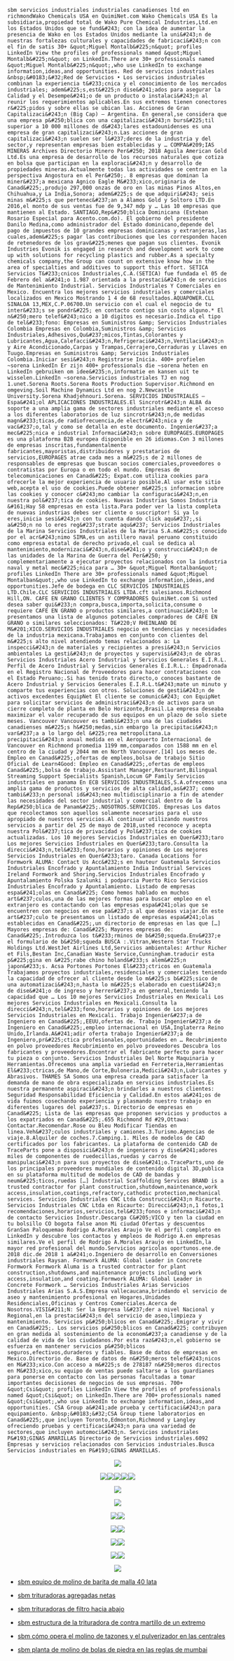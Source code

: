 
```
sbm servicios industriales industriales canadienses ltd en richmondWako Chemicals USA en QuimiNet.com Wako Chemicals USA Es la subsidiaria,propiedad total de Wako Pure Chemical Industries,Ltd.en los Estados Unidos que se fund&#243; con la idea de aumentar la presencia de Wako en los Estados Unidos mediante la uni&#243;n de nuestras fortalezas culturales y capacidades de fabricaci&#243;n con el fin de satis 30+ &quot;Miguel Montalb&#225;n&quot; profiles LinkedIn View the profiles of professionals named &quot;Miguel Montalb&#225;n&quot; on LinkedIn.There are 30+ professionals named &quot;Miguel Montalb&#225;n&quot;,who use LinkedIn to exchange information,ideas,and opportunities. Red de servicios industriales &nbsp;&#0183;&#32;Red de Servicios • Los servicios industriales combinan la experiencia t&#233;cnica y el conocimiento de los mercados industriales; adem&#225;s,est&#225;n dise&#241;ados para asegurar la Calidad y el Desempe&#241;o de un producto o instalaci&#243;n al reunir los requerimientos aplicables.En sus extremos tienen conectores r&#225;pidos y sobre ellas se ubican las. Acciones de Gran Capitalizaci&#243;n (Big Cap) — Argentina. En general,se considera que una empresa p&#250;blica con una capitalizaci&#243;n burs&#225;til superior a 10 000 millones de d&#243;lares estadounidenses es una empresa de gran capitalizaci&#243;n.Las acciones de gran capitalizaci&#243;n suelen ser l&#237;deres de la industria y del sector,y representan empresas bien establecidas y … COMPA&#209;IAS MINERAS Archives Directorio Minero Per&#250; 2018 Aguila American Gold Ltd.Es una empresa de desarrollo de los recursos naturales que cotiza en bolsa que participan en la exploraci&#243;n y desarrollo de propiedades mineras.Actualmente todas las actividades se centran en la perspectiva Angostura en el Per&#250;. 8 empresas que dominan la miner&#237;a mexicana Agnico Eagle M&#233;xico,originaria de Canad&#225;,produjo 297,000 onzas de oro en las minas Pinos Altos,en Chihuahua,y La India,Sonora; adem&#225;s de que adquiri&#243; seis minas m&#225;s que pertenec&#237;an a Alamos Gold y Soltoro LTD.En 2016,el monto de sus ventas fue de 9,347 mdp y … Las 10 empresas que mantienen al Estado. SANTIAGO,Rep&#250;blica Dominicana (Esteban Rosario Especial para Acento.com.do). El gobierno del presidente Danilo Medina,como administrador del Estado dominicano,depende del pago de impuestos de 10 grandes empresas dominicanas y extranjeras,las cuales,adem&#225;s pagar las contribuciones que les corresponden hacen de retenedores de los grav&#225;menes que pagan sus clientes. Evonik Industries Evonik is engaged in research and development work to come up with solutions for recycling plastics and rubber.As a specialty chemicals company,the Group can count on extensive know how in the area of specialties and additives to support this effort. SETICA Servicios T&#233;cnicos Industriales,C.A.(SETICA) fue fundada el 05 de Febrero del a&#241;o 1.987 orientada a la prestaci&#243;n de servicios de Mantenimiento Industrial. Servicios Industriales Y Comerciales en Mexico. Encuentra los mejores servicios industriales y comerciales localizados en Mexico Mostrando 1 4 de 68 resultados.AQUAPOWER.CLL SINALOA 13,MEX,C.P.06700.Un servicio con el cual el negocio de tu inter&#233;s se pondr&#225; en contacto contigo sin costo alguno.* El n&#250;mero telef&#243;nico a 10 digitos es necesario.Indica el tipo de tel&#233;fono: Empresas en Suministros &amp; Servicios Industriales Colombia Empresas en Colombia,Suministros &amp; Servicios Industriales,Adhesivos,Qu&#237;micos,Tintas,Colorantes y Lubricantes,Agua,Calefacci&#243;n,Refrigeraci&#243;n,Ventilaci&#243;n y Aire Acondicionado,Carpas y Trampas,Cerrajero,Cerraduras y Llaves en Tuugo.Empresas en Suministros &amp; Servicios Industriales Colombia.Iniciar sesi&#243;n Registrarse Inicia. 400+ profielen ~sorena LinkedIn Er zijn 400+ professionals die ~sorena heten en LinkedIn gebruiken om idee&#235;n,informatie en kansen uit te wisselen.LinkedIn ~sorena.Servicios industriales TJ en nog 1.unet.Sorena Roots.Sorena Roots Production Supervisor.Richmond en omgeving.Soil Machine Dynamics Ltd en nog 2.Newcastle University.Sorena Khadjehnouri.Sorena. SERVICIOS INDUSTRIALES — Espa&#241;ol APLICACIONES INDUSTRIALES.El Sincrotr&#243;n ALBA da soporte a una amplia gama de sectores industriales mediante el acceso a los diferentes laboratorios de luz sincrotr&#243;n,de medidas magn&#233;ticas,de radiofrecuencia,de electr&#243;nica y de vac&#237;o,tal y como se detalla en este documento. Ingenier&#237;a mec&#225;nica e industrial Informaci&#243;n sobre EUROPAGES.EUROPAGES es una plataforma B2B europea disponible en 26 idiomas.Con 3 millones de empresas inscritas,fundamentalmente fabricantes,mayoristas,distribuidores y prestatarios de servicios,EUROPAGES atrae cada mes a m&#225;s de 2 millones de responsables de empresas que buscan socios comerciales,proveedores o contratistas por Europa o en todo el mundo. Empresas de telecomunicaciones en Canad&#225; Expat.com utiliza cookies para ofrecerle la mejor experiencia de usuario posible.Al usar este sitio web,acepta el uso de cookies.Puede obtener m&#225;s informacion sobre las cookies y conocer c&#243;mo cambiar la configuraci&#243;n,en nuestra pol&#237;tica de cookies. Nuevas Industrias Somos Industria &#161;Hay 58 empresas en esta lista.Para poder ver la lista completa de nuevas industrias debes ser cliente o suscriptor! Si ya lo eres,inicia sesi&#243;n con tu cuenta dando click aqu&#237;,si a&#250;n no lo eres reg&#237;strate aqu&#237; Servicios Industriales de la Marina Servicios Industriales de la Marina S.A.m&#225;s conocido por el acr&#243;nimo SIMA,es un astillero naval peruano constituido como empresa estatal de derecho privado,el cual se dedica al mantenimiento,modernizaci&#243;n,dise&#241;o y construcci&#243;n de las unidades de la Marina de Guerra del Per&#250; y complementariamente a ejecutar proyectos relacionados con la industria naval y metal mec&#225;nica para … 30+ &quot;Miguel Montalban&quot; profiles LinkedIn There are 30+ professionals named &quot;Miguel Montalban&quot;,who use LinkedIn to exchange information,ideas,and opportunities.Jefe de bodega en CLC SERVICIOS INDUSTRIALES LTD.Chile.CLC SERVICIOS INDUSTRIALES LTDA.cft salesianos.Richmond Hill,ON. CAFE EN GRANO CLIENTES Y COMPRADORES QuimiNet.com Si usted desea saber qui&#233;n compra,busca,importa,solicita,consume o requiere CAFE EN GRANO o productos similares,a continuaci&#243;n le presentamos una lista de algunos potenciales compradores de CAFE EN GRANO o similares seleccionados: T&#220;V RHEINLAND DE M&#201;XICO.SERVICIOS INDUSTRIALES negocio en tendencias y necesidades de la industria mexicana.Trabajamos en conjunto con clientes del m&#225;s alto nivel atendiendo temas relacionados a: La inspecci&#243;n de materiales y recipientes a presi&#243;n Servicios ambientales La gesti&#243;n de proyectos y supervisi&#243;n de obras Servicios Industriales Acero Industrial y Servicios Generales E.I.R.L. Perfil de Acero Industrial y Servicios Generales E.I.R.L.: Empadronada en el Registro Nacional de Proveedores para hacer contrataciones con el Estado Peruano;.Si has tenido trato directo,o conoces bastante de Acero Industrial y Servicios Generales E.I.R.L.t&#243;mate un minuto y comparte tus experiencias con otros. Soluciones de gesti&#243;n de activos excedentes EquipNet El cliente se comunic&#243; con EquipNet para solicitar servicios de administraci&#243;n de activos para un cierre completo de planta en Belo Horizonte,Brasil.La empresa deseaba maximizar el valor recuperado de sus equipos en un plazo de solo siete meses. Vancouver Vancouver es tambi&#233;n una de las ciudades canadienses m&#225;s h&#250;medas,sin embargo la precipitaci&#243;n var&#237;a a lo largo del &#225;rea metropolitana.La precipitaci&#243;n anual medida en el Aeropuerto Internacional de Vancouver en Richmond promedia 1199 mm,comparados con 1588 mm en el centro de la ciudad y 2044 mm en North Vancouver.[14] Los meses de. Empleo en Canad&#225;,ofertas de empleos,bolsa de trabajo Sitio Oficial de Learn4Good: Empleo en Canad&#225;,ofertas de empleos Canad&#225;,bolsa de trabajo.Assistant Manager,Restaurant,Bilingual Streaming Support Specialists Spanish,Locum GP Family Servicios industriales en panama En ECB SERVICIOS INDUSTRIALES,S.A.ofrecemos una amplia gama de productos y servicios de alta calidad,as&#237; como tambi&#233;n personal id&#243;neo multidisciplinario a fin de atender las necesidades del sector industrial y comercial dentro de la Rep&#250;blica de Panam&#225;.NOSOTROS.SERVICIOS. Empresas Los datos que recolectamos son aquellos solamente necesarios para el uso apropiado de nuestros servicios.Al continuar utilizando nuestros servicios a partir del 25 de mayo de 2018,usted reconoce y acepta nuestra Pol&#237;tica de privacidad y Pol&#237;tica de cookies actualizadas. Los 10 mejores Servicios Industriales en Quer&#233;taro Los mejores Servicios Industriales en Quer&#233;taro.Consulta la direcci&#243;n,tel&#233;fono,horarios y opiniones de Los mejores Servicios Industriales en Quer&#233;taro. Canada Locations for Formwork ALUMA: Contact Us Acc&#232;s en hauteur Guatemala Servicios Industriales Encofrado y Apuntalamiento India Industrial Services Ireland Formwork and Shoring.Servicios Industriales Encofrado y Apuntalamiento Polska Szalunki i podparcia Puerto Rico Servicios Industriales Encofrado y Apuntalamiento. Listado de empresas espa&#241;olas en Canad&#225; Como hemos hablado en muchos art&#237;culos,una de las mejores formas para buscar empleo en el extranjero es contactando con las empresas espa&#241;olas que se encuentren con negocios en ese pa&#237;s al que deseas viajar.En este art&#237;culo te presentamos un listado de empresas espa&#241;olas establecidas en Canad&#225;,un directorio de empresas en las que […] Mayores empresas de: Canad&#225; Mayores empresas de: Canad&#225;.Introduzca los t&#233;rminos de b&#250;squeda.Env&#237;e el formulario de b&#250;squeda BUSCA :.Vitran,Western Star Trucks Holdings Ltd.WestJet Airlines Ltd,Servicios ambientales: Arthur Richer et Fils,Bestan Inc,Canadian Waste Service,Cunningham.traducir esta p&#225;gina en &#225;rabe chino holand&#233;s alem&#225;n japon&#233;s. Acsa Portones Portones El&#233;ctricos en Guatemala Trabajamos proyectos industriales,residenciales y comerciales teniendo la capacidad de ofrecer al cliente desde lo m&#225;s b&#225;sico de una automatizaci&#243;n,hasta lo m&#225;s elaborado en cuesti&#243;n de dise&#241;o de ingreso y herrer&#237;a en general,teniendo la capacidad que … Los 10 mejores Servicios Industriales en Mexicali Los mejores Servicios Industriales en Mexicali.Consulta la direcci&#243;n,tel&#233;fono,horarios y opiniones de Los mejores Servicios Industriales en Mexicali. Trabajo Ingenier&#237;a de Ingeniero en Canad&#225;,EEUU,ofertas de. Trabajo Ingenier&#237;a de Ingeniero en Canad&#225;,empleo internacional en USA,Inglaterra Reino Unido,Irlanda.A&#241;adir oferta trabajo Ingenier&#237;a de Ingeniero,pr&#225;ctica profesionales,oportunidades en … Recubrimiento en polvo proveedores Recubrimiento en polvo proveedores Descubra los fabricantes y proveedores.Encontrar el fabricante perfecto para hacer tu pieza o conjunto. Servicios Industriales Del Norte Maquinaria y Herramientas.Ofrecemos una amplia variedad en Ferreteria,Herramientas El&#233;ctricas,de Mano,de Corte,Buloneria,Medici&#243;n,Lubricantes y Abrasivos. THAMES SA Somos una empresa creada para satisfacer la demanda de mano de obra especializada en servicios industriales.Es nuestra permanente aspiraci&#243;n brindarles a nuestros clientes: Seguridad Responsabilidad Eficiencia y Calidad.En estos a&#241;os de vida fuimos cosechando experiencia y plasmando nuestro trabajo en diferentes lugares del pa&#237;s. Directorio de empresas en Canad&#225; Lista de las empresas que proponen servicios y productos a los expatriados en Canad&#225;.655 Richmond Rd #29,Ottawa: Contactar.Recomendar.Rose ou Bleu Modificar Tiendas en linea.Veh&#237;culos industriales y camiones.3.Turismo.Agencias de viaje.8.Alquiler de coches.7.Camping.1. Miles de modelos de CAD certificados por los fabricantes. La plataforma de contenido CAD de TraceParts pone a disposici&#243;n de ingenieros y dise&#241;adores miles de componentes de ruedecillas,ruedas y carros de manipulaci&#243;n para sus proyectos de dise&#241;o.TraceParts,uno de los principales proveedores mundiales de contenido digital 3D,publica en su plataforma multitud de modelos de CAD de bandas y neum&#225;ticos,ruedas […] Industrial Scaffolding Services BRAND is a trusted contractor for plant construction,shutdown,maintenance,work access,insulation,coatings,refractory,cathodic protection,mechanical services. Servicios Industriales CNC Ltda Construcci&#243;n Ricaurte. Servicios Industriales CNC Ltda en Ricaurte: Direcci&#243;n,1 fotos,1 recomendaciones,horarios,servicios,tel&#233;fonos e informaci&#243;n de contacto Servicios Industr.Descarga C&#205;VICO y ten la ciudad en tu bolsillo CO bogota false anon Mi ciudad Ofertas y descuentos GranSan Paloquemao Rodrigo A.Morales Araujo Ve el perfil completo en LinkedIn y descubre los contactos y empleos de Rodrigo A.en empresas similares.Ve el perfil de Rodrigo A.Morales Araujo en LinkedIn,la mayor red profesional del mundo.Servicios agricolas oportunos.ene.de 2018 dic.de 2018 1 a&#241;o.Ingeniero de desarrollo en Conversiones industriales Raysan. Formwork ALUMA: Global Leader in Concrete Formwork Formwork Aluma is a trusted contractor for plant construction,shutdowns,and maintenance projects including work access,insulation,and coating.Formwork ALUMA: Global Leader in Concrete Formwork … Servicios Industriales Arias Servicios Industriales Arias S.A.S.Empresa vallecaucana,brindando el servicio de aseo y mantenimiento profesional en Hogares,Unidades Residenciales,Oficinas y Centros Comerciales.Acerca de Nosotros.VISI&#211;N: Ser la Empresa l&#237;der a nivel Nacional y Regional,en la prestaci&#243;n del servicio de aseo,limpieza y mantenimiento. Servicios p&#250;blicos en Canad&#225;.Emigrar y vivir en Canad&#225;. Los servicios p&#250;blicos en Canad&#225; contribuyen en gran medida al sostenimiento de la econom&#237;a canadiense y de la calidad de vida de los ciudadanos.Por esta raz&#243;n,el gobierno se esfuerza en mantener servicios p&#250;blicos seguros,efectivos,duraderos y fiables. Base de datos de empresas en Mexico.Directorio de. Base de datos de n&#250;meros telef&#243;nicos en M&#233;xico.Con acceso a m&#225;s de 278187 n&#250;meros directos en M&#233;xico,su equipo de ventas puede saltarse a los guardianes para ponerse en contacto con las personas facultadas a tomar importantes decisiones de negocios de sus empresas. 700+ &quot;Csi&quot; profiles LinkedIn View the profiles of professionals named &quot;Csi&quot; on LinkedIn.There are 700+ professionals named &quot;Csi&quot;,who use LinkedIn to exchange information,ideas,and opportunities. CSA Group a&#241;ade prueba y certificaci&#243;n para equipamiento. &nbsp;&#0183;&#32;CSA Group tiene laboratorios en Canad&#225;,que incluyen Toronto,Edmonton,Richmond y Langley ofreciendo pruebas y certificaci&#243;n para una variedad de sectores,que incluyen automoci&#243;n. Servicios industriales P&#193;GINAS AMARILLAS Directorio de Servicios industriales.6092 Empresas y servicios relacionados con Servicios industriales.Busca Servicios industriales en P&#193;GINAS AMARILLAS. 
```

<div align="center">

<a href="https://es-crusher.shibang-china.com/github&k=sbm+servicios+industriales+industriales+canadienses+ltd+en+richmond"><img src="https://static.shibang-china.com/es/crusher/logo.jpg"></a>

<a href="https://es-crusher.shibang-china.com/github&k=sbm+servicios+industriales+industriales+canadienses+ltd+en+richmond"><img src="https://static.shibang-china.com/es/crusher/index.jpg"></a><a href="https://es-crusher.shibang-china.com/material.htmlgithub&k=sbm+servicios+industriales+industriales+canadienses+ltd+en+richmond"><img src="https://static.shibang-china.com/es/crusher/material.jpg"></a><a href="https://es-crusher.shibang-china.com/application.htmlgithub&k=sbm+servicios+industriales+industriales+canadienses+ltd+en+richmond"><img src="https://static.shibang-china.com/es/crusher/application.jpg"></a><a href="https://es-crusher.shibang-china.com/aboutus.htmlgithub&k=sbm+servicios+industriales+industriales+canadienses+ltd+en+richmond"><img src="https://static.shibang-china.com/es/crusher/aboutus.jpg"></a><a href="https://es-crusher.shibang-china.com/contact.htmlgithub&k=sbm+servicios+industriales+industriales+canadienses+ltd+en+richmond"><img src="https://static.shibang-china.com/es/crusher/contact.jpg"></a>

<a href="https://es-crusher.shibang-china.com/github&k=sbm+servicios+industriales+industriales+canadienses+ltd+en+richmond"><img src="https://static.shibang-china.com/es/crusher/banner.jpg"></a>

<a href="https://swt.shibang-china.com/github&k=sbm+servicios+industriales+industriales+canadienses+ltd+en+richmond"><img src="https://static.shibang-china.com/es/crusher/text.jpg"></a>

<a href="https://swt.shibang-china.com/github&k=sbm+servicios+industriales+industriales+canadienses+ltd+en+richmond"><img src="https://static.shibang-china.com/es/crusher/chat.jpg"></a><a href="https://es-crusher.shibang-china.com/contact.htmlgithub&k=sbm+servicios+industriales+industriales+canadienses+ltd+en+richmond"><img src="https://static.shibang-china.com/es/crusher/message.jpg"></a>

<a href="https://es-crusher.shibang-china.com/products/pe.htmlgithub&k=sbm+servicios+industriales+industriales+canadienses+ltd+en+richmond"><img src="https://static.shibang-china.com/es/crusher/pe.jpg"></a><a href="https://es-crusher.shibang-china.com/products/pf.htmlgithub&k=sbm+servicios+industriales+industriales+canadienses+ltd+en+richmond"><img src="https://static.shibang-china.com/es/crusher/pf.jpg"></a>

<a href="https://es-crusher.shibang-china.com/products/hpt.htmlgithub&k=sbm+servicios+industriales+industriales+canadienses+ltd+en+richmond"><img src="https://static.shibang-china.com/es/crusher/hpt.jpg"></a><a href="https://es-crusher.shibang-china.com/products/vsi.htmlgithub&k=sbm+servicios+industriales+industriales+canadienses+ltd+en+richmond"><img src="https://static.shibang-china.com/es/crusher/vsi.jpg"></a>

<a href="https://es-crusher.shibang-china.com/products/klv.htmlgithub&k=sbm+servicios+industriales+industriales+canadienses+ltd+en+richmond"><img src="https://static.shibang-china.com/es/crusher/klv.jpg"></a><a href="https://es-crusher.shibang-china.com/products/portable.htmlgithub&k=sbm+servicios+industriales+industriales+canadienses+ltd+en+richmond"><img src="https://static.shibang-china.com/es/crusher/portable.jpg"></a>

<a href="https://swt.shibang-china.com/github&k=sbm+servicios+industriales+industriales+canadienses+ltd+en+richmond"><img src="https://static.shibang-china.com/es/crusher/case.jpg"></a>

</div>


* [sbm equipo de molino de barita de malla 40 lata](sbm%20equipo%20de%20molino%20de%20barita%20de%20malla%2040%20lata.md)

* [sbm trituradoras agregadas netas](sbm%20trituradoras%20agregadas%20netas.md)

* [sbm trituradoras de filtro hacia abajo](sbm%20trituradoras%20de%20filtro%20hacia%20abajo.md)

* [sbm estructura de la trituradora de contra martillo de un extremo](sbm%20estructura%20de%20la%20trituradora%20de%20contra%20martillo%20de%20un%20extremo.md)

* [sbm cómo opera el molino de tazones y el pulverizador en las centrales](sbm%20c%C3%B3mo%20opera%20el%20molino%20de%20tazones%20y%20el%20pulverizador%20en%20las%20centrales.md)

* [sbm planta de molino de bolas de piedra en las reglas de mumbai](sbm%20planta%20de%20molino%20de%20bolas%20de%20piedra%20en%20las%20reglas%20de%20mumbai.md)